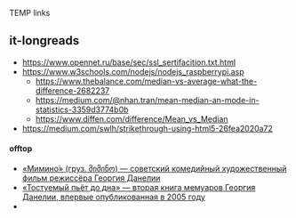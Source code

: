 TEMP links 
## it-longreads 

- https://www.opennet.ru/base/sec/ssl_sertifacition.txt.html
- https://www.w3schools.com/nodejs/nodejs_raspberrypi.asp
  - https://www.thebalance.com/median-vs-average-what-the-difference-2682237
  - https://medium.com/@nhan.tran/mean-median-an-mode-in-statistics-3359d3774b0b
  - https://www.diffen.com/difference/Mean_vs_Median
- https://medium.com/swlh/strikethrough-using-html5-26fea2020a72


#### offtop 
- [«Мимино́» (груз. მიმინო) — советский комедийный художественный фильм режиссёра Георгия Данелии](https://ru.wikiquote.org/wiki/%D0%9C%D0%B8%D0%BC%D0%B8%D0%BD%D0%BE)
- [«Тостуемый пьёт до дна» — вторая книга мемуаров Георгия Данелии, впервые опубликованная в 2005 году](https://ru.wikiquote.org/wiki/%D0%A2%D0%BE%D1%81%D1%82%D1%83%D0%B5%D0%BC%D1%8B%D0%B9_%D0%BF%D1%8C%D1%91%D1%82_%D0%B4%D0%BE_%D0%B4%D0%BD%D0%B0#%C2%AB%D0%9C%D0%B8%D0%BC%D0%B8%D0%BD%D0%BE%C2%BB)
- 
